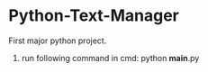 # Python-Text-Manager
First major python project.

1. run following command in cmd:
  python __main__.py
